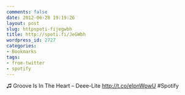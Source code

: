 ```yaml
---
comments: false
date: 2012-06-28 19:19:26
layout: post
slug: httpspoti-fijegwbh
title: http://spoti.fi/JeGWbh
wordpress_id: 2727
categories:
- Bookmarks
tags:
- from-twitter
- spotify
---
```


♫ Groove Is In The Heart – Deee-Lite http://t.co/elpnWpwU #Spotify
